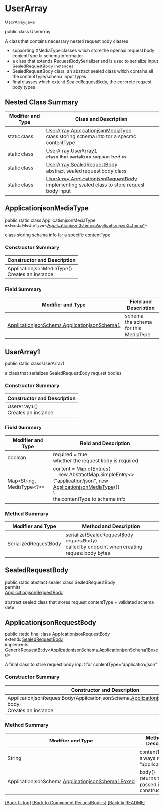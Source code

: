 # UserArray
UserArray.java

public class UserArray

A class that contains necessary nested request body classes
- supporting XMediaType classes which store the openapi request body contentType to schema information
- a class that extends RequestBodySerializer and is used to serialize input SealedRequestBody instances
- SealedRequestBody class, an abstract sealed class which contains all the contentType/schema input types
- final classes which extend SealedRequestBody, the concrete request body types

## Nested Class Summary
| Modifier and Type | Class and Description |
| ----------------- | --------------------- |
| static class | [UserArray.ApplicationjsonMediaType](#applicationjsonmediatype)<br>class storing schema info for a specific contentType |
| static class | [UserArray.UserArray1](#userarray1)<br>class that serializes request bodies |
| static class | [UserArray.SealedRequestBody](#sealedrequestbody)<br>abstract sealed request body class |
| static class | [UserArray.ApplicationjsonRequestBody](#applicationjsonrequestbody)<br>implementing sealed class to store request body input |

## ApplicationjsonMediaType
public static class ApplicationjsonMediaType<br>
extends MediaType<[ApplicationjsonSchema.ApplicationjsonSchema1](../../components/requestbodies/userarray/content/applicationjson/ApplicationjsonSchema.md#applicationjsonschema1)>

class storing schema info for a specific contentType

### Constructor Summary
| Constructor and Description |
| --------------------------- |
| ApplicationjsonMediaType()<br>Creates an instance |

### Field Summary
| Modifier and Type | Field and Description |
| ----------------- | --------------------- |
| [ApplicationjsonSchema.ApplicationjsonSchema1](../../components/requestbodies/userarray/content/applicationjson/ApplicationjsonSchema.md#applicationjsonschema1) | schema<br>the schema for this MediaType |

## UserArray1
public static class UserArray1<br>

a class that serializes SealedRequestBody request bodies

### Constructor Summary
| Constructor and Description |
| --------------------------- |
| UserArray1()<br>Creates an instance |

### Field Summary
| Modifier and Type | Field and Description |
| ----------------- | --------------------- |
| boolean | required = true<br>whether the request body is required |
| Map<String, MediaType<?>> | content =  Map.ofEntries(<br>&nbsp;&nbsp;&nbsp;&nbsp;new AbstractMap.SimpleEntry<>("application/json", new [ApplicationjsonMediaType](#applicationjsonmediatype)())<br>)<br>the contentType to schema info |

### Method Summary
| Modifier and Type | Method and Description |
| ----------------- | ---------------------- |
| SerializedRequestBody | serialize([SealedRequestBody](#sealedrequestbody) requestBody)<br>called by endpoint when creating request body bytes |

## SealedRequestBody
public static abstract sealed class SealedRequestBody<br>
permits<br>
[ApplicationjsonRequestBody](#applicationjsonrequestbody)

abstract sealed class that stores request contentType + validated schema data

## ApplicationjsonRequestBody
public static final class ApplicationjsonRequestBody<br>
extends [SealedRequestBody](#sealedrequestbody)<br>
implements GenericRequestBody<ApplicationjsonSchema.[ApplicationjsonSchema1Boxed](../../components/requestbodies/userarray/content/applicationjson/ApplicationjsonSchema.md#applicationjsonschema1boxed)><br>

A final class to store request body input for contentType="application/json"

### Constructor Summary
| Constructor and Description |
| --------------------------- |
| ApplicationjsonRequestBody(ApplicationjsonSchema.[ApplicationjsonSchema1Boxed](../../components/requestbodies/userarray/content/applicationjson/ApplicationjsonSchema.md#applicationjsonschema1boxed) body)<br>Creates an instance |

### Method Summary
| Modifier and Type | Method and Description |
| ----------------- | ---------------------- |
| String | contentType()<br>always returns "application/json" |
| ApplicationjsonSchema.[ApplicationjsonSchema1Boxed](../../components/requestbodies/userarray/content/applicationjson/ApplicationjsonSchema.md#applicationjsonschema1boxed) | body()<br>returns the body passed in in the constructor |

[[Back to top]](#top) [[Back to Component RequestBodies]](../../../README.md#Component-RequestBodies) [[Back to README]](../../../README.md)
